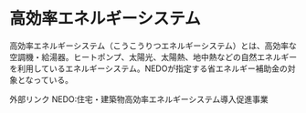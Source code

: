 # 高効率エネルギーシステム

高効率エネルギーシステム（こうこうりつエネルギーシステム）とは、高効率な空調機・給湯器。ヒートポンプ、太陽光、太陽熱、地中熱などの自然エネルギーを利用しているエネルギーシステム。NEDOが指定する省エネルギー補助金の対象となっている。

外部リンク
NEDO:住宅・建築物高効率エネルギーシステム導入促進事業